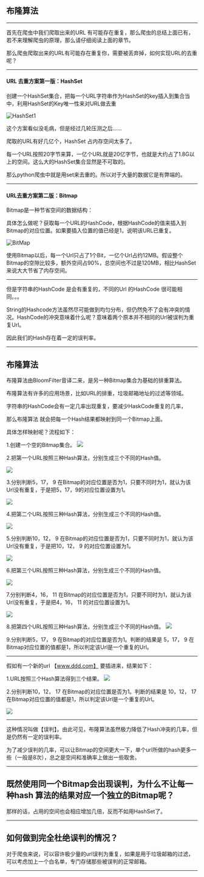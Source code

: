 布隆算法
---

---

首先在爬虫中我们爬取出来的URL 有可能存在重复，那么爬虫的总结上面已有，若不来理解爬虫的原理，那么请仔细阅读上面的章节。

那么爬虫爬取出来的URL有可能存在重复你，需要被丢弃掉，如何实现URL的去重呢？

---

#### URL 去重方案第一版：**HashSet**

创建一个HashSet集合，把每一个URL字符串作为HashSet的key插入到集合当中，利用HashSet的Key唯一性来对URL做去重

![HashSet1](images/HashSet1.png)


这个方案看似没毛病，但是经过几轮压测之后......

爬取的URL有好几亿个，HashSet 占内存空间太多了。

每一个URL按照20字节来算，一亿个URL就是20亿字节，也就是大约占了1.8G以上的空间。这么大的HashSet集合显然是不可取的。

那么python爬虫中就是用set来去重的。所以对于大量的数据它是有弊端的。

---

#### URL去重方案第二版：**Bitmap**

Bitmap是一种节省空间的数据结构：

具体怎么做呢？获取每一个URL的HashCode，根据HashCode的值来插入到Bitmap的对应位置。如果要插入位置的值已经是1，说明该URL已重复。

![BitMap](images/BitMap.png)

使用Bitmap以后，每一个Url只占了1个Bit，一亿个Url占约12MB。假设整个Bitmap的空隙比较多，额外空间占90%，总空间也不过是120MB，相比HashSet来说大大节省了内存空间。

---

但是字符串的HashCode 是会有重复的，不同的Url 的HashCode 很可能相同。。。

String的Hashcode方法虽然尽可能做到均匀分布，但仍然免不了会有冲突的情况。HashCode的冲突意味着什么呢？意味着两个原本并不相同的Url被误判为重复Url。

因此我们的Hash存在着一定的误判率。

---

布隆算法
---

布隆算法由BloomFilter音译二来，是另一种Bitmap集合为基础的排重算法。

布隆算法有许多的应用场景，比如URL的排重，垃圾邮箱地址的过滤等领域。

字符串的HashCode会有一定几率出现重复，要减少HaskCode重复的几率，

那么布隆算法 就会把每一个Hash结果都映射到同一个Bitmap上面。

具体怎样映射呢？流程如下：

1.创建一个空的Bitmap集合。
![](images/bitmap1.png)

2.把第一个URL按照三种Hash算法，分别生成三个不同的Hash值。

![](images/hashmap2.png)


3.分别判断5，17， 9 在Bitmap的对应位置是否为1，只要不同时为1，就认为该Url没有重复，于是把5，17，9的对应位置设置为1。

![](images/hashmap3.png)

4.把第二个URL按照三种Hash算法，分别生成三个不同的Hash值。

![](images/hashmap4.png)


5.分别判断10，12， 9 在Bitmap的对应位置是否为1，只要不同时为1，就认为该Url没有重复，于是把10，12， 9 的对应位置设置为1。

![](images/hashmap5.png)

6.把第三个URL按照三种Hash算法，分别生成三个不同的Hash值。

![](images/hashmap6.png)

7.分别判断4，16， 11 在Bitmap的对应位置是否为1，只要不同时为1，就认为该Url没有重复，于是把4，16， 11 的对应位置设置为1。

![](images/hashmap7.png)

8.把第四个URL按照三种Hash算法，分别生成三个不同的Hash值。
![](images/hashmap8.png)

9.分别判断5，17， 9 在Bitmap的对应位置是否为1。判断的结果是 5，17， 9 在Bitmap对应位置的值都是1，所以判定该Url是一个重复的Url。

----

假如有一个新的url 【www.ddd.com】
要插进来，结果如下：

1.URL按照三个Hash算法得到三个结果。
![](images/map1.png)

2.分别判断10，12， 17 在Bitmap的对应位置是否为1。判断的结果是 10，12， 17 在Bitmap对应位置的值都是1，所以判定该Url是一个重复的Url。

![](images/map2.png)

---

这种情况叫做【误判】。由此可见，布隆算法虽然极力降低了Hash冲突的几率，但是仍然有一定的误判率。

为了减少误判的几率，可以让Bitmap的空间更大一下，单个url所做的hash更多一些（一般是8次），总之是空间和准确率上做出一些取舍。

---

既然使用同一个Bitmap会出现误判，为什么不让每一种hash 算法的结果对应一个独立的Bitmap呢？
---

那样的话，占用的空间也会相应增加几倍，反而不如用HashSet了。

---

如何做到完全杜绝误判的情况？
---

对于爬虫来说，可以容许极少量的url误判为重复，如果是用于垃圾邮箱的过滤，可以考虑加上一个白名单，专门存储那些被误判的正常邮箱。

---






